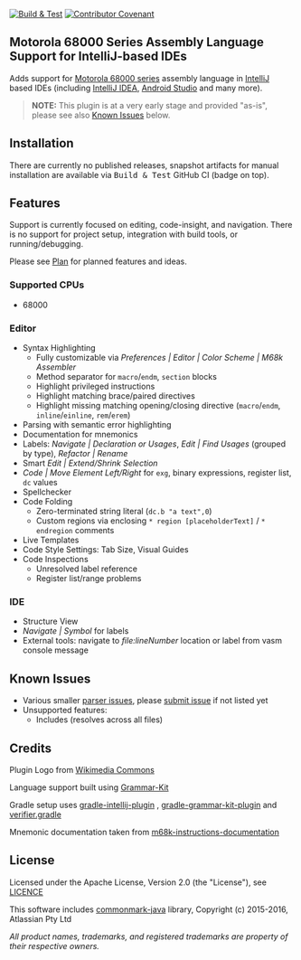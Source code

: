 [![Build & Test](https://github.com/YannCebron/m68kplugin/workflows/Build%20&%20Test/badge.svg)](https://github.com/YannCebron/m68kplugin/actions?query=workflow%3A%22Build+%26+Test%22)
[![Contributor Covenant](https://img.shields.io/badge/Contributor%20Covenant-v2.0%20adopted-ff69b4.svg)](CODE_OF_CONDUCT.md)

## Motorola 68000 Series Assembly Language Support for IntelliJ-based IDEs

Adds support for [Motorola 68000 series](https://en.wikipedia.org/wiki/Motorola_68000_series) assembly language
in [IntelliJ](https://www.jetbrains.org/intellij/sdk/docs/intro/intellij_platform.html#ides-based-on-the-intellij-platform) based IDEs
(including [IntelliJ IDEA](https://www.jetbrains.com/idea/), [Android Studio](https://developer.android.com/studio/) and many more).

> **NOTE:** This plugin is at a very early stage and provided "as-is", please see also [Known Issues](#known-issues) below.

## Installation

There are currently no published releases, snapshot artifacts for manual installation are available via <kbd>Build & Test</kbd> GitHub CI (badge on top).

## Features

Support is currently focused on editing, code-insight, and navigation. There is no support for project setup, integration with build tools, or running/debugging.

Please see [Plan](plan.md) for planned features and ideas.

### Supported CPUs

* 68000

### Editor

* Syntax Highlighting
  * Fully customizable via *Preferences | Editor | Color Scheme | M68k Assembler*
  * Method separator for `macro`/`endm`, `section` blocks
  * Highlight privileged instructions
  * Highlight matching brace/paired directives
  * Highlight missing matching opening/closing directive (`macro`/`endm`, `inline`/`einline`, `rem`/`erem`)
* Parsing with semantic error highlighting
* Documentation for mnemonics
* Labels: *Navigate | Declaration or Usages*, *Edit | Find Usages* (grouped by type), *Refactor | Rename*
* Smart *Edit | Extend/Shrink Selection*
* *Code | Move Element Left/Right* for `exg`, binary expressions, register list, `dc` values
* Spellchecker
* Code Folding
  * Zero-terminated string literal (`dc.b "a text",0`)
  * Custom regions via enclosing `* region [placeholderText]` / `* endregion` comments
* Live Templates
* Code Style Settings: Tab Size, Visual Guides
* Code Inspections
  * Unresolved label reference
  * Register list/range problems

### IDE

* Structure View
* *Navigate | Symbol* for labels
* External tools: navigate to _file:lineNumber_ location or label from vasm console message                        

## Known Issues

* Various smaller [parser issues](plan.md#broken-lexingparsing), please [submit issue](https://github.com/YannCebron/m68kplugin/issues) if not listed yet
* Unsupported features:
  - Includes (resolves across all files)

## Credits

Plugin Logo from [Wikimedia Commons](https://commons.wikimedia.org/wiki/File:Motorola_M_symbol_blue.svg)

Language support built using [Grammar-Kit](https://github.com/JetBrains/Grammar-Kit)

Gradle setup uses [gradle-intellij-plugin](https://github.com/JetBrains/gradle-intellij-plugin/)
, [gradle-grammar-kit-plugin](https://github.com/JetBrains/gradle-grammar-kit-plugin)
and [verifier.gradle](https://github.com/FWDekker/intellij-randomness/blob/master/gradle/scripts/verifier.gradle)

Mnemonic documentation taken from [m68k-instructions-documentation](https://github.com/prb28/m68k-instructions-documentation)

## License

Licensed under the Apache License, Version 2.0 (the "License"), see [LICENCE](LICENCE)

This software includes [commonmark-java](https://github.com/atlassian/commonmark-java) library, Copyright (c) 2015-2016, Atlassian Pty Ltd

*All product names, trademarks, and registered trademarks are property of their respective owners.*